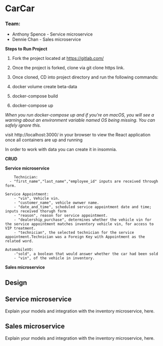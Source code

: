 # CarCar

### Team:

* Anthony Spence - Service microservice
* Dennie Chan - Sales microservice

**Steps to Run Project**
1. Fork the project located at https://gitlab.com/

1. Once the project is forked, clone via git clone https link.

1. Once cloned, CD into project directory and run the following commands:

1. docker volume create beta-data

1. docker-compose build

1. docker-compose up

*When you run docker-compose up and if you're on macOS, you will see a warning about an environment variable named OS being missing. You can safely ignore this.*

visit http://localhost:3000/ in your browser to view the React application once all containers are up and running

In order to work with data you can create it in insomnia.

**CRUD**



**Service microservice**

```
    Technician:
  - "first_name","last_name","employee_id" inputs are received through form.

Service Appointment:
    - "vin", Vehicle vin.
    - "customer_name", vehicle ownwer name.
    - "date_and_time", scheduled service appointment date and time; inputs received thorugh form
    - "reason", reason for service appointment.
    - "dealership_purchase", determines whether the vehicle vin for the service appointment matches inventory vehicle vin, for access to VIP treatment.
    - "technician", the selected technician for the service appointment.Technician was a Foreign Key with Appointment as the related word.

AutomobileVO:
    -"sold", a boolean that would answer whether the car had been sold
    - "vin", of the vehicle in inventory.
```



**Sales microservice**





## Design

## Service microservice

Explain your models and integration with the inventory
microservice, here.

## Sales microservice

Explain your models and integration with the inventory
microservice, here.

